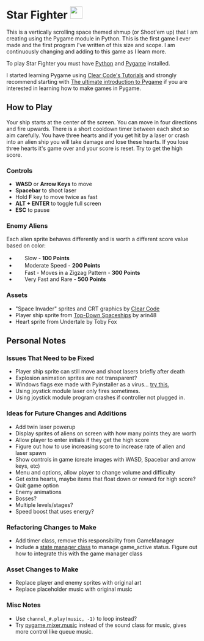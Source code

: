 # Star Fighter <img src="https://github.com/usagibryan/star_fighter/blob/main/graphics/player_ship.png" height="32">

This is a vertically scrolling space themed shmup (or Shoot'em up) that I am creating using the Pygame module in Python. This is the first game I ever made and the first program I've written of this size and scope. I am continuously changing and adding to this game as I learn more.

To play Star Fighter you must have [Python](https://www.python.org/) and [Pygame](https://www.pygame.org/) installed.

I started learning Pygame using [Clear Code's Tutorials](https://www.youtube.com/@ClearCode) and strongly recommend starting with [The ultimate introduction to Pygame](https://www.youtube.com/watch?v=AY9MnQ4x3zk) if you are interested in learning how to make games in Pygame.

## How to Play 
Your ship starts at the center of the screen. You can move in four directions and fire upwards. There is a short cooldown timer between each shot so aim carefully. You have three hearts and if you get hit by a laser or crash into an alien ship you will take damage and lose these hearts. If you lose three hearts it's game over and your score is reset. Try to get the high score.

### Controls
* **WASD** or **Arrow Keys** to move
* **Spacebar** to shoot laser
* Hold **F** key to move twice as fast
* **ALT + ENTER** to toggle full screen
* **ESC** to pause

### Enemy Aliens
Each alien sprite behaves differently and is worth a different score value based on color:
* <img src="https://github.com/usagibryan/star_fighter/blob/main/graphics/red.png" width="20" height="16"> Slow - **100 Points**
* <img src="https://github.com/usagibryan/star_fighter/blob/main/graphics/green.png" width="20" height="16"> Moderate Speed - **200 Points**
* <img src="https://github.com/usagibryan/star_fighter/blob/main/graphics/yellow.png" width="20" height="16"> Fast - Moves in a Zigzag Pattern - **300 Points**
* <img src="https://github.com/usagibryan/star_fighter/blob/main/graphics/blue.png" width="20" height="10"> Very Fast and Rare - **500 Points**

### Assets
* "Space Invader" sprites and CRT graphics by [Clear Code](https://opengameart.org/content/assets-for-a-space-invader-like-game)
* Player ship sprite from [Top-Down Spaceships](https://opengameart.org/content/top-down-spaceships) by arin48
* Heart sprite from Undertale by Toby Fox

## Personal Notes

### Issues That Need to be Fixed
* Player ship sprite can still move and shoot lasers briefly after death
* Explosion animation sprites are not transparent?
* Windows flags exe made with Pyinstaller as a virus... [try this.](https://plainenglish.io/blog/pyinstaller-exe-false-positive-trojan-virus-resolved-b33842bd3184)
* Using joystick module laser only fires sometimes.
* Using joystick module program crashes if controller not plugged in.

### Ideas for Future Changes and Additions
* Add twin laser powerup
* Display sprites of aliens on screen with how many points they are worth
* Allow player to enter initials if they get the high score
* Figure out how to use increasing score to increase rate of alien and laser spawn
* Show controls in game (create images with WASD, Spacebar and arrow keys, etc)
* Menu and options, allow player to change volume and difficulty
* Get extra hearts, maybe items that float down or reward for high score?
* Quit game option
* Enemy animations
* Bosses?
* Multiple levels/stages?
* Speed boost that uses energy?

### Refactoring Changes to Make
* Add timer class, remove this responsibility from GameManager
* Include a [state manager class](https://www.youtube.com/watch?v=j9yMFG3D7fg) to manage game_active status. Figure out how to integrate this with the game manager class

### Asset Changes to Make
* Replace player and enemy sprites with original art
* Replace placeholder music with original music

### Misc Notes
* Use `channel_#.play(music, -1)` to loop instead?
* Try [pygame.mixer.music](https://www.pygame.org/docs/ref/music.html) instead of the sound class for music, gives more control like queue music.
